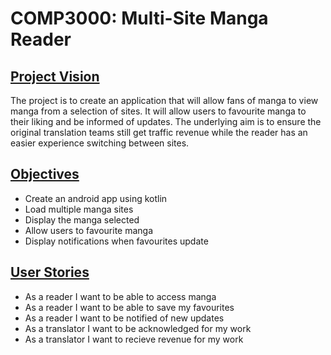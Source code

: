 # COMP3000: Multi-Site Manga Reader
## **<u>Project Vision</u>**
The project is to create an application that will allow fans of manga to view manga from a selection of sites. It will allow users to favourite manga to their liking and be informed of updates. The underlying aim is to ensure the original translation teams still get traffic revenue while the reader has an easier experience switching between sites. 
## **<u>Objectives</u>**
- Create an android app using kotlin
- Load multiple manga sites
- Display the manga selected
- Allow users to favourite manga
- Display notifications when favourites update
## **<u>User Stories</u>**
- As a reader I want to be able to access manga
- As a reader I want to be able to save my favourites
- As a reader I want to be notified of new updates
- As a translator I want to be acknowledged for my work
- As a translator I want to recieve revenue for my work
